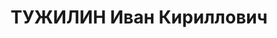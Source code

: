 ---
title: ТУЖИЛИН Иван Кириллович
description: 'Род. в 1895, Саратовский кр., Вольский уезд, д. Нечаевка, русский, обр.:
  начальное. Проживал: Южно-Казахстанская обл. (Чимкентская), Туркестанский р-н, поселок
  Ачисай. Эелектромонтер, Ачисай рудник.

  Арестован 23.08.1937. Обв. по ст. 58-8, 58-9, 58-11 УК РСФСР. Приговор: выездная
  сессия ВК ВС СССР, 10.03.1938 – 15 лет ИТЛ.

  Реабилитирован ВК ВС СССР 26.01.1961'
---